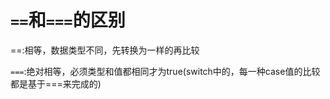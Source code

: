 #  `==`和`===`的区别 

==:相等，数据类型不同，先转换为一样的再比较

`===`:绝对相等，必须类型和值都相同才为true(switch中的，每一种case值的比较都是基于===来完成的)